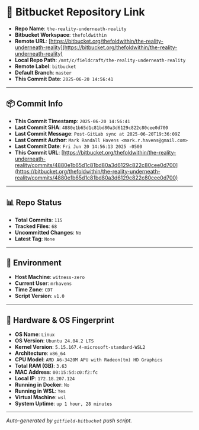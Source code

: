 # 🔗 Bitbucket Repository Link

- **Repo Name**: `the-reality-underneath-reality`
- **Bitbucket Workspace**: `thefoldwithin`
- **Remote URL**: [https://bitbucket.org/thefoldwithin/the-reality-underneath-reality](https://bitbucket.org/thefoldwithin/the-reality-underneath-reality)
- **Local Repo Path**: `/mnt/c/fieldcraft/the-reality-underneath-reality`
- **Remote Label**: `bitbucket`
- **Default Branch**: `master`
- **This Commit Date**: `2025-06-20 14:56:41`

---

## 📦 Commit Info

- **This Commit Timestamp**: `2025-06-20 14:56:41`
- **Last Commit SHA**: `4880e1b65d1c81bd80a3d6129c822c80cee0d700`
- **Last Commit Message**: `Post-GitLab sync at 2025-06-20T19:36:09Z`
- **Last Commit Author**: `Mark Randall Havens <mark.r.havens@gmail.com>`
- **Last Commit Date**: `Fri Jun 20 14:56:13 2025 -0500`
- **This Commit URL**: [https://bitbucket.org/thefoldwithin/the-reality-underneath-reality/commits/4880e1b65d1c81bd80a3d6129c822c80cee0d700](https://bitbucket.org/thefoldwithin/the-reality-underneath-reality/commits/4880e1b65d1c81bd80a3d6129c822c80cee0d700)

---

## 📊 Repo Status

- **Total Commits**: `115`
- **Tracked Files**: `68`
- **Uncommitted Changes**: `No`
- **Latest Tag**: `None`

---

## 🧭 Environment

- **Host Machine**: `witness-zero`
- **Current User**: `mrhavens`
- **Time Zone**: `CDT`
- **Script Version**: `v1.0`

---

## 🧬 Hardware & OS Fingerprint

- **OS Name**: `Linux`
- **OS Version**: `Ubuntu 24.04.2 LTS`
- **Kernel Version**: `5.15.167.4-microsoft-standard-WSL2`
- **Architecture**: `x86_64`
- **CPU Model**: `AMD A6-3420M APU with Radeon(tm) HD Graphics`
- **Total RAM (GB)**: `3.63`
- **MAC Address**: `00:15:5d:c0:f2:fc`
- **Local IP**: `172.18.207.124`
- **Running in Docker**: `No`
- **Running in WSL**: `Yes`
- **Virtual Machine**: `wsl`
- **System Uptime**: `up 1 hour, 28 minutes`

---

_Auto-generated by `gitfield-bitbucket` push script._
